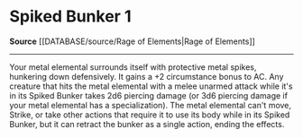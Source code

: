 ﻿---
actions: '[one-action]'
cost: null
element: null
frequency: null
id: '2133'
name: Spiked Bunker
rarity: Common
requirement: null
rus_type_level: null
school: null
source: '[[DATABASE/source/Rage of Elements|Rage of Elements]]'
trait: null
trigger: null
type: Action

---
# Spiked Bunker <span class="action-icon">1</span>

**Source** [[DATABASE/source/Rage of Elements|Rage of Elements]]

---
Your metal elemental surrounds itself with protective metal spikes, hunkering down defensively. It gains a +2 circumstance bonus to AC. Any creature that hits the metal elemental with a melee unarmed attack while it's in its Spiked Bunker takes 2d6 piercing damage (or 3d6 piercing damage if your metal elemental has a specialization). The metal elemental can't move, Strike, or take other actions that require it to use its body while in its Spiked Bunker, but it can retract the bunker as a single action, ending the effects.